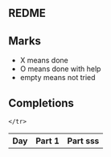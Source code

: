 ## REDME

## Marks
- X means done
- O means done with help
- empty means not tried

## Completions

<table>
	<tr>
		<th>Day</th>
		<th>Part 1</th>
		<th>Part sss</th>
	</tr>
	<tr>
		
	</tr>
</table>
